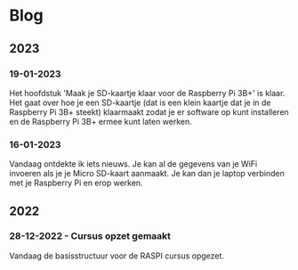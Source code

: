 # Blog

## 2023

### 19-01-2023
Het hoofdstuk 'Maak je SD-kaartje klaar voor de Raspberry Pi 3B+' is klaar. Het gaat over hoe je een SD-kaartje (dat is een klein kaartje dat je in de Raspberry Pi 3B+ steekt) klaarmaakt zodat je er software op kunt installeren en de Raspberry Pi 3B+ ermee kunt laten werken.

### 16-01-2023
Vandaag ontdekte ik iets nieuws. Je kan al de gegevens van je WiFi invoeren als je je Micro SD-kaart aanmaakt. Je kan dan je laptop verbinden met je Raspberry Pi en erop werken.

## 2022

### 28-12-2022 - Cursus opzet gemaakt

Vandaag de basisstructuur voor de RASPI cursus opgezet.

